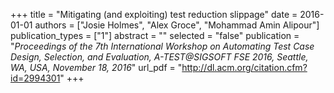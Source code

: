 +++
title = "Mitigating (and exploiting) test reduction slippage"
date = 2016-01-01
authors = ["Josie Holmes", "Alex Groce", "Mohammad Amin Alipour"]
publication_types = ["1"]
abstract = ""
selected = "false"
publication = "*Proceedings of the 7th International Workshop on Automating Test Case Design, Selection, and Evaluation, A-TEST@SIGSOFT FSE 2016, Seattle, WA, USA, November 18, 2016*"
url_pdf = "http://dl.acm.org/citation.cfm?id=2994301"
+++

